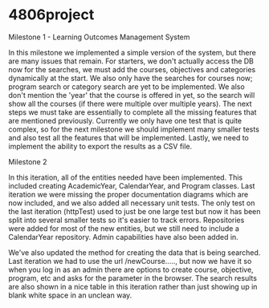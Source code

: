 # 4806project

Milestone 1 - Learning Outcomes Management System

In this milestone we implemented a simple version of the system, but there are many issues that remain. For starters, we don't 
actually access the DB now for the searches, we must add the courses, objectives and categories dynamically at the start. We also only 
have the searches for courses now; program search or category search are yet to be implemented. We also don't mention the 'year' 
that the course is offered in yet, so the search will show all the courses (if there were multiple over multiple years). The next steps
we must take are essentially to complete all the missing features that are mentioned previously. Currently we only have one test that is 
quite complex, so for the next milestone we should implement many smaller tests and also test all the features that will be implemented.
Lastly, we need to implement the ability to export the results as a CSV file.


Milestone 2 

In this iteration, all of the entities needed have been implemented. This included creating AcademicYear, CalendarYear, and Program classes. Last iteration we were missing the proper documentation diagrams which are now included, and we also added all necessary unit tests. The only test on the last iteration (httpTest) used to just be one large test but now it has been split into several smaller tests so it's easier to track errors. Repositories were added for most of the new entities, but we still need to include a CalendarYear repository. Admin capabilities have also been added in.

We've also updated the method for creating the data that is being searched. Last iteration we had to use the url /newCourse....., but now we have it so when you log in as an admin there are options to create course, objective, program, etc and asks for the parameter in the browser. The search results are also shown in a nice table in this iteration rather than just showing up in blank white space in an unclean way.
